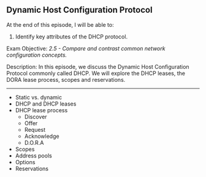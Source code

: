 ## Dynamic Host Configuration Protocol


At the end of this episode, I will be able to:

1.  Identify key attributes of the DHCP protocol.

Exam Objective: *2.5 - Compare and contrast common network configuration concepts.*

Description: In this episode, we discuss the Dynamic Host Configuration Protocol commonly called DHCP. We will explore the DHCP leases, the DORA lease process, scopes and reservations.



-------------------------------------------

* Static vs. dynamic
* DHCP and DHCP leases
* DHCP lease process
	+ Discover
	+ Offer
	+ Request
	+ Acknowledge
	+ D.O.R.A
* Scopes
* Address pools
* Options
* Reservations